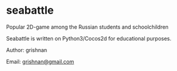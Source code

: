 # seabattle

Popular 2D-game among the Russian students and schoolchildren

Seabattle is written on Python3/Cocos2d for educational purposes.

Author: grishnan

Email: grishnan@gmail.com
